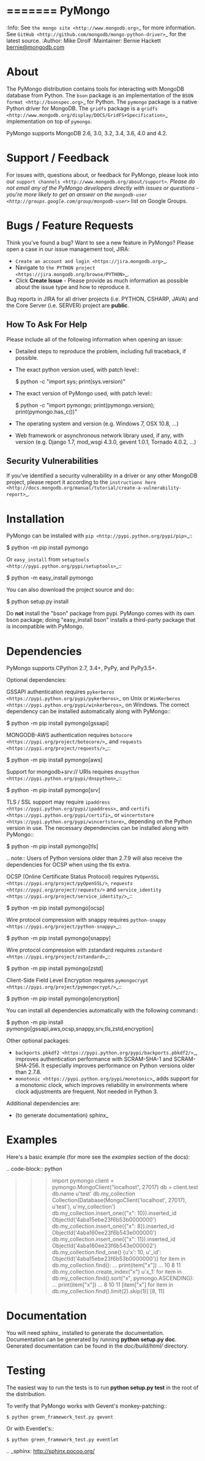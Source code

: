 =======
PyMongo
=======
:Info: See `the mongo site <http://www.mongodb.org>`_ for more information. See `GitHub <http://github.com/mongodb/mongo-python-driver>`_ for the latest source.
:Author: Mike Dirolf
:Maintainer: Bernie Hackett <bernie@mongodb.com>

About
=====

The PyMongo distribution contains tools for interacting with MongoDB
database from Python.  The ``bson`` package is an implementation of
the `BSON format <http://bsonspec.org>`_ for Python. The ``pymongo``
package is a native Python driver for MongoDB. The ``gridfs`` package
is a `gridfs
<http://www.mongodb.org/display/DOCS/GridFS+Specification>`_
implementation on top of ``pymongo``.

PyMongo supports MongoDB 2.6, 3.0, 3.2, 3.4, 3.6, 4.0 and 4.2.

Support / Feedback
==================

For issues with, questions about, or feedback for PyMongo, please look into
our `support channels <http://www.mongodb.org/about/support>`_. Please
do not email any of the PyMongo developers directly with issues or
questions - you're more likely to get an answer on the `mongodb-user
<http://groups.google.com/group/mongodb-user>`_ list on Google Groups.

Bugs / Feature Requests
=======================

Think you’ve found a bug? Want to see a new feature in PyMongo? Please open a
case in our issue management tool, JIRA:

- `Create an account and login <https://jira.mongodb.org>`_.
- Navigate to `the PYTHON project <https://jira.mongodb.org/browse/PYTHON>`_.
- Click **Create Issue** - Please provide as much information as possible about the issue type and how to reproduce it.

Bug reports in JIRA for all driver projects (i.e. PYTHON, CSHARP, JAVA) and the
Core Server (i.e. SERVER) project are **public**.

How To Ask For Help
-------------------

Please include all of the following information when opening an issue:

- Detailed steps to reproduce the problem, including full traceback, if possible.
- The exact python version used, with patch level::

  $ python -c "import sys; print(sys.version)"

- The exact version of PyMongo used, with patch level::

  $ python -c "import pymongo; print(pymongo.version); print(pymongo.has_c())"

- The operating system and version (e.g. Windows 7, OSX 10.8, ...)
- Web framework or asynchronous network library used, if any, with version (e.g.
  Django 1.7, mod_wsgi 4.3.0, gevent 1.0.1, Tornado 4.0.2, ...)

Security Vulnerabilities
------------------------

If you’ve identified a security vulnerability in a driver or any other
MongoDB project, please report it according to the `instructions here
<http://docs.mongodb.org/manual/tutorial/create-a-vulnerability-report>`_.

Installation
============

PyMongo can be installed with `pip <http://pypi.python.org/pypi/pip>`_::

  $ python -m pip install pymongo

Or ``easy_install`` from
`setuptools <http://pypi.python.org/pypi/setuptools>`_::

  $ python -m easy_install pymongo

You can also download the project source and do::

  $ python setup.py install

Do **not** install the "bson" package from pypi. PyMongo comes with its own
bson package; doing "easy_install bson" installs a third-party package that
is incompatible with PyMongo.

Dependencies
============

PyMongo supports CPython 2.7, 3.4+, PyPy, and PyPy3.5+.

Optional dependencies:

GSSAPI authentication requires `pykerberos
<https://pypi.python.org/pypi/pykerberos>`_ on Unix or `WinKerberos
<https://pypi.python.org/pypi/winkerberos>`_ on Windows. The correct
dependency can be installed automatically along with PyMongo::

  $ python -m pip install pymongo[gssapi]

MONGODB-AWS authentication requires `botocore
<https://pypi.org/project/botocore/>`_ and `requests
<https://pypi.org/project/requests/>`_::

  $ python -m pip install pymongo[aws]

Support for mongodb+srv:// URIs requires `dnspython
<https://pypi.python.org/pypi/dnspython>`_::

  $ python -m pip install pymongo[srv]

TLS / SSL support may require `ipaddress
<https://pypi.python.org/pypi/ipaddress>`_ and `certifi
<https://pypi.python.org/pypi/certifi>`_ or `wincertstore
<https://pypi.python.org/pypi/wincertstore>`_ depending on the Python
version in use. The necessary dependencies can be installed along with
PyMongo::

  $ python -m pip install pymongo[tls]

.. note:: Users of Python versions older than 2.7.9 will also
  receive the dependencies for OCSP when using the tls extra.

OCSP (Online Certificate Status Protocol) requires `PyOpenSSL
<https://pypi.org/project/pyOpenSSL/>`_, `requests
<https://pypi.org/project/requests/>`_ and `service_identity
<https://pypi.org/project/service_identity/>`_::

  $ python -m pip install pymongo[ocsp]

Wire protocol compression with snappy requires `python-snappy
<https://pypi.org/project/python-snappy>`_::

  $ python -m pip install pymongo[snappy]

Wire protocol compression with zstandard requires `zstandard
<https://pypi.org/project/zstandard>`_::

  $ python -m pip install pymongo[zstd]

Client-Side Field Level Encryption requires `pymongocrypt
<https://pypi.org/project/pymongocrypt/>`_::

  $ python -m pip install pymongo[encryption]

You can install all dependencies automatically with the following
command::

  $ python -m pip install pymongo[gssapi,aws,ocsp,snappy,srv,tls,zstd,encryption]

Other optional packages:

- `backports.pbkdf2 <https://pypi.python.org/pypi/backports.pbkdf2/>`_,
  improves authentication performance with SCRAM-SHA-1 and SCRAM-SHA-256.
  It especially improves performance on Python versions older than 2.7.8.
- `monotonic <https://pypi.python.org/pypi/monotonic>`_ adds support for
  a monotonic clock, which improves reliability in environments
  where clock adjustments are frequent. Not needed in Python 3.


Additional dependencies are:

- (to generate documentation) sphinx_

Examples
========
Here's a basic example (for more see the *examples* section of the docs):

.. code-block:: python

  >>> import pymongo
  >>> client = pymongo.MongoClient("localhost", 27017)
  >>> db = client.test
  >>> db.name
  u'test'
  >>> db.my_collection
  Collection(Database(MongoClient('localhost', 27017), u'test'), u'my_collection')
  >>> db.my_collection.insert_one({"x": 10}).inserted_id
  ObjectId('4aba15ebe23f6b53b0000000')
  >>> db.my_collection.insert_one({"x": 8}).inserted_id
  ObjectId('4aba160ee23f6b543e000000')
  >>> db.my_collection.insert_one({"x": 11}).inserted_id
  ObjectId('4aba160ee23f6b543e000002')
  >>> db.my_collection.find_one()
  {u'x': 10, u'_id': ObjectId('4aba15ebe23f6b53b0000000')}
  >>> for item in db.my_collection.find():
  ...     print(item["x"])
  ...
  10
  8
  11
  >>> db.my_collection.create_index("x")
  u'x_1'
  >>> for item in db.my_collection.find().sort("x", pymongo.ASCENDING):
  ...     print(item["x"])
  ...
  8
  10
  11
  >>> [item["x"] for item in db.my_collection.find().limit(2).skip(1)]
  [8, 11]

Documentation
=============

You will need sphinx_ installed to generate the
documentation. Documentation can be generated by running **python
setup.py doc**. Generated documentation can be found in the
*doc/build/html/* directory.

Testing
=======

The easiest way to run the tests is to run **python setup.py test** in
the root of the distribution.

To verify that PyMongo works with Gevent's monkey-patching::

    $ python green_framework_test.py gevent

Or with Eventlet's::

    $ python green_framework_test.py eventlet

.. _sphinx: http://sphinx.pocoo.org/
